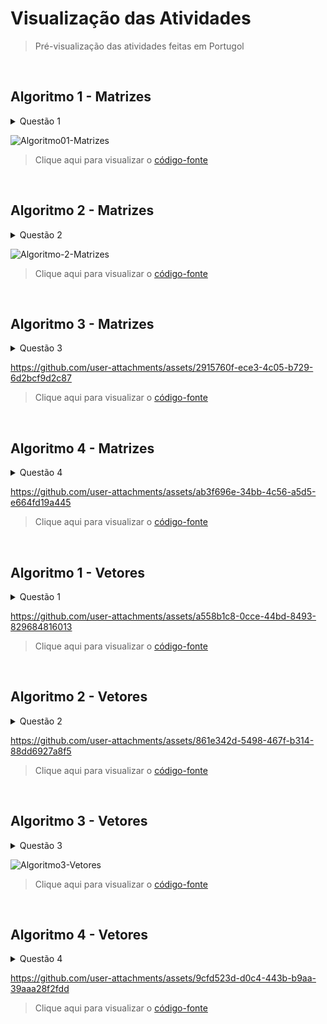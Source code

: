 # Visualização das Atividades
> Pré-visualização das atividades feitas em Portugol

<br>

## Algoritmo 1 - Matrizes

<details>
  <summary>Questão 1</summary>
  <br>
  
  Faça um programa que faça uma matriz de números `matriz 5x2`.
</details>

![Algoritmo01-Matrizes](https://github.com/user-attachments/assets/a4dd3109-ddf7-4afb-ae7a-f38cfc72b068)

> Clique aqui para visualizar o [código-fonte](./Matrizes/Algoritmo1.por)

<br>

## Algoritmo 2 - Matrizes

<details>
  <summary>Questão 2</summary>
  <br>
  
  Faça a soma de uma `matriz 3x3`.
</details>

![Algoritmo-2-Matrizes](https://github.com/user-attachments/assets/aefec233-d6f9-4df0-bdc6-5fda87d3d17f)

> Clique aqui para visualizar o [código-fonte](./Matrizes/Algoritmo2.por)

<br>

## Algoritmo 3 - Matrizes

<details>
  <summary>Questão 3</summary>
  <br>

  Faça um programa que deverá permitir que o usuário entre com os valores dos elementos de uma matriz quadrada 
de ordem 4 (`matriz 4 x 4`) e possibilite o usuário realizar as seguintes funcionalidades: 
  - Imprimir os elementos da matriz da terceira linha.
  - Somar todos os elementos da terceira linha.
  - Mostre o resultado na tela.
</details>

https://github.com/user-attachments/assets/2915760f-ece3-4c05-b729-6d2bcf9d2c87

> Clique aqui para visualizar o [código-fonte](./Matrizes/Algoritmo3.por)

<br>

## Algoritmo 4 - Matrizes

<details>
  <summary>Questão 4</summary>
  <br>

  Faça uma matriz de ordem 2 (`matriz 2 x 2`) que não aceite números negativos.
</details>

https://github.com/user-attachments/assets/ab3f696e-34bb-4c56-a5d5-e664fd19a445

> Clique aqui para visualizar o [código-fonte](./Vetores/Algoritmo4.por)

<br>

## Algoritmo 1 - Vetores

<details>
  <summary>Questão 1</summary>
  <br>

  Faça um programa que lê 10 números inteiros do teclado e imprima o vetor com os valores armazenados.
</details>

https://github.com/user-attachments/assets/a558b1c8-0cce-44bd-8493-829684816013

> Clique aqui para visualizar o [código-fonte](./Vetores/Algoritmo1.por)

<br>

## Algoritmo 2 - Vetores

<details>
  <summary>Questão 2</summary>
  <br>

  Ler um vetor de 5 elementos. Imprima o vetor em ordem crescente e em ordem decrescente.
</details>

https://github.com/user-attachments/assets/861e342d-5498-467f-b314-88dd6927a8f5

> Clique aqui para visualizar o [código-fonte](./Vetores/Algoritmo2.por)

<br>

## Algoritmo 3 - Vetores

<details>
  <summary>Questão 3</summary>
  <br>

  Faça um programa que possua um vetor denominado A que armazene 6 números inteiros.<br>O programa deve executar os seguintes passos:<br>
  - Atribua os seguintes valores a esse vetor: 1, 0, 5, -2, -5, 7.
  - Armazene em uma variável inteira (simples) a soma entre os valores das posições A[0], A[1] e A[5] do vetor e mostre na tela esta soma.
  - Modifique o vetor na posição 4, atribuindo a esta posição o valor 100.
  - Mostre na tela cada valor do vetor A um em cada linha.
</details>

![Algoritmo3-Vetores](https://github.com/user-attachments/assets/de02574e-9700-4e5b-9d93-a5befecd119a)

> Clique aqui para visualizar o [código-fonte](./Vetores/Algoritmo3.por)

<br>

## Algoritmo 4 - Vetores

<details>
  <summary>Questão 4</summary>
  <br>

  Faça um programa seguindo os seguintes passos:<br>
  - O programa deve receber do usuário dois vetores, A e B, com 5 números inteiros cada.<br>
  - Crie um novo vetor denominado C calculando C = A - B.<br>
  - Mostre na tela os dados do vetor C.
</details>

https://github.com/user-attachments/assets/9cfd523d-d0c4-443b-b9aa-39aaa28f2fdd

> Clique aqui para visualizar o [código-fonte](./Vetores/Algoritmo4.por)
